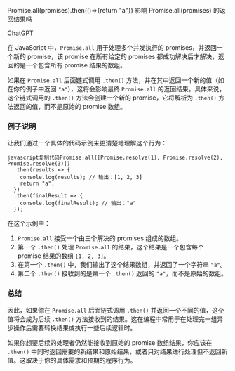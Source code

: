 Promise.all(promises).then(()=>{return "a"}) 影响 Promise.all(promises) 的返回结果吗

ChatGPT

在 JavaScript 中，`Promise.all` 用于处理多个并发执行的 promises，并返回一个新的 promise，该 promise 在所有给定的 promises 都成功解决后才解决，返回的是一个包含所有 promise 结果的数组。

如果在 `Promise.all` 后面链式调用 `.then()` 方法，并在其中返回一个新的值（如在你的例子中返回 `"a"`），这将会影响最终 `Promise.all` 的返回结果。具体来说，这个链式调用的 `.then()` 方法会创建一个新的 promise，它将解析为 `.then()` 方法返回的值，而不是原始的 promise 数组。

### 例子说明

让我们通过一个具体的代码示例来更清楚地理解这个行为：

```
javascript复制代码Promise.all([Promise.resolve(1), Promise.resolve(2), Promise.resolve(3)])
  .then(results => {
    console.log(results); // 输出：[1, 2, 3]
    return "a";
  })
  .then(finalResult => {
    console.log(finalResult); // 输出："a"
  });
```

在这个示例中：

1. `Promise.all` 接受一个由三个解决的 promises 组成的数组。
2. 第一个 `.then()` 处理 `Promise.all` 的结果，这个结果是一个包含每个 promise 结果的数组 `[1, 2, 3]`。
3. 在第一个 `.then()` 中，我们输出了这个结果数组，并返回了一个字符串 `"a"`。
4. 第二个 `.then()` 接收到的是第一个 `.then()` 返回的 `"a"`，而不是原始的数组。

### 总结

因此，如果你在 `Promise.all` 后面链式调用 `.then()` 并返回一个不同的值，这个值将会成为后续 `.then()` 方法接收到的结果。这在编程中常用于在处理完一组异步操作后需要转换结果或执行一些后续逻辑时。

如果你想要后续的处理者仍然能接收到原始的 promise 数组结果，你应该在 `.then()` 中同时返回需要的新结果和原始结果，或者只对结果进行处理但不返回新值。这取决于你的具体需求和预期的程序行为。
